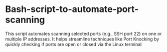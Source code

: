 # Bash-script-to-automate-port-scanning
This script automates scanning selected ports (e.g., SSH port 22) on one or multiple IP addresses. It helps streamline techniques like Port Knocking by quickly checking if ports are open or closed via the Linux terminal
